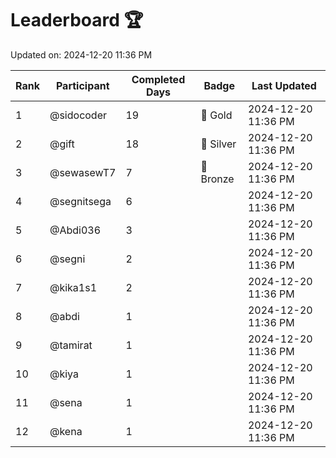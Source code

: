 # Leaderboard 🏆

Updated on: 2024-12-20 11:36 PM

| Rank | Participant       | Completed Days | Badge      | Last Updated         |
|------|-------------------|----------------|------------|----------------------|
| 1    | @sidocoder        | 19             | 🏅 Gold     | 2024-12-20 11:36 PM |
| 2    | @gift             | 18             | 🥈 Silver   | 2024-12-20 11:36 PM |
| 3    | @sewasewT7        | 7              | 🥉 Bronze   | 2024-12-20 11:36 PM |
| 4    | @segnitsega       | 6              |            | 2024-12-20 11:36 PM |
| 5    | @Abdi036          | 3              |            | 2024-12-20 11:36 PM |
| 6    | @segni            | 2              |            | 2024-12-20 11:36 PM |
| 7    | @kika1s1          | 2              |            | 2024-12-20 11:36 PM |
| 8    | @abdi             | 1              |            | 2024-12-20 11:36 PM |
| 9    | @tamirat          | 1              |            | 2024-12-20 11:36 PM |
| 10   | @kiya             | 1              |            | 2024-12-20 11:36 PM |
| 11   | @sena             | 1              |            | 2024-12-20 11:36 PM |
| 12   | @kena             | 1              |            | 2024-12-20 11:36 PM |
